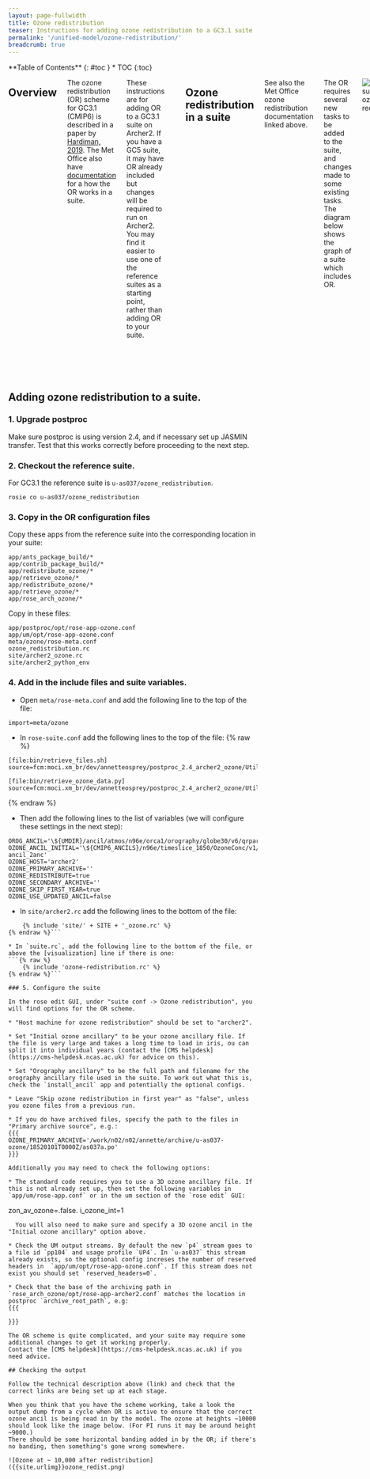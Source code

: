 ```yaml
---
layout: page-fullwidth
title: Ozone redistribution
teaser: Instructions for adding ozone redistribution to a GC3.1 suite
permalink: '/unified-model/ozone-redistribution/'
breadcrumb: true
---
```


<div class="row">
<div class="medium-4 medium-push-8 columns" markdown="1">
<div class="panel radius" markdown="1">
**Table of Contents**
{: #toc }
*  TOC
{:toc}
</div><!-- /.panel -->
</div><!-- /.medium-4 -->

<div class="medium-8 medium-pull-4 columns" markdown="1">

## Overview

The ozone redistribution (OR) scheme for GC3.1 (CMIP6) is described in a paper by [Hardiman, 2019](https://doi.org/10.1029/2019MS001714). 
The Met Office also have [documentation](https://code.metoffice.gov.uk/trac/moci/wiki/OzoneRedistribution) for a how the OR works in a suite. 

These instructions are for adding OR to a GC3.1 suite on Archer2. If you have a GC5 suite, it may have OR already included but changes will be required to run on Archer2. You may find it easier to use one of the reference suites as a starting point, rather than adding OR to your suite. 

| Suite | Config | Description | UM version | Met O suite| 
| :----- | :---- | :--- | :--- | :--- | 
| [u-as037/ozone_redistribution](https://code.metoffice.gov.uk/trac/roses-u/browser/a/s/0/3/7/ozone_redistribution) | GC3.1 | N96-ORCA1 PI Control for CMIP6 | 10.7 | [u-ar766](https://code.metoffice.gov.uk/trac/ukcmip6/wiki/runs/u-ar766) |
| [u-da412/archer2_ozone](https://code.metoffice.gov.uk/trac/roses-u/browser/d/a/4/1/2/archer2_ozone) | GC5 | N216-ORCA025 | 13.5 | [u-da412](https://code.metoffice.gov.uk/trac/gmed/wiki/GADocumentation/GAJobs/GCDev/GCDocumentation/u-da412) |

## Ozone redistribution in a suite 

See also the Met Office ozone redistribution documentation linked above. 

The OR requires several new tasks to be added to the suite, and changes made to some existing tasks. The diagram below shows the graph of a suite which includes OR.

![Graph of suite with ozone redistribution]({{site.urlimg}}ozone_graph.png)

* `coupled`: As the model runs, data required for the OR is written to a monthly `p4` file: 
```
(0, 253)  DENSITY*R*R AFTER TIMESTEP
(30, 453) Height at Tropopause Level
```

* `postproc`: The monthly `p4` files are then gathered into an annual `po` file for use by the OR code. 
 
* `retrieve_ozone`: This runs at the start of the year before the model and checks that input data required for the OR code are available. The scheme requires data from the previous 1 or 2 years of the simulation, which may be from archived data. Source data is symlinked into a directory: `share/data/ozone_redistribution`. If no data is available, the OR scheme will not be run for the first year. 

* `redistribute_ozone`: Runs the redistribution code, creating a new ozone ancillary file for use in the next year of the simulation in: `share/data/etc/ozone`

* `rose_arch_zone`: Archives the newly created ancillary file and clears out the `share/data/ozone_redistribution` directory. 

* `coupled`: When the subsequent model task runs it will use the updated ozone ancillary file. 

</div><!-- /.medium-8.columns -->
</div><!-- /.row -->

## Adding ozone redistribution to a suite.

### 1. Upgrade postproc

Make sure postproc is using version 2.4, and if necessary set up JASMIN transfer.
Test that this works correctly before proceeding to the next step.

### 2. Checkout the reference suite.

For GC3.1 the reference suite is `u-as037/ozone_redistribution`.
```
rosie co u-as037/ozone_redistribution
```

### 3. Copy in the OR configuration files

Copy these apps from the reference suite into the corresponding location in your suite:
```
app/ants_package_build/*
app/contrib_package_build/*
app/redistribute_ozone/*
app/retrieve_ozone/*
app/redistribute_ozone/*
app/retrieve_ozone/*
app/rose_arch_ozone/*
```

Copy in these files: 
```
app/postproc/opt/rose-app-ozone.conf
app/um/opt/rose-app-ozone.conf
meta/ozone/rose-meta.conf
ozone_redistribution.rc
site/archer2_ozone.rc
site/archer2_python_env
```

### 4. Add in the include files and suite variables. 

* Open `meta/rose-meta.conf` and add the following line to the top of the file:
```
import=meta/ozone
```

* In `rose-suite.conf` add the following lines to the top of the file:
{% raw %}
~~~
[file:bin/retrieve_files.sh]
source=fcm:moci.xm_br/dev/annetteosprey/postproc_2.4_archer2_ozone/Utilities/ozone_redistribution/retrieve_files.sh

[file:bin/retrieve_ozone_data.py]
source=fcm:moci.xm_br/dev/annetteosprey/postproc_2.4_archer2_ozone/Utilities/ozone_redistribution/retrieve_ozone_data.py
~~~
{% endraw %}

* Then add the following lines to the list of variables (we will configure these settings in the next step):

```
OROG_ANCIL='\${UMDIR}/ancil/atmos/n96e/orca1/orography/globe30/v6/qrparm.orog'
OZONE_ANCIL_INITIAL='\${CMIP6_ANCILS}/n96e/timeslice_1850/OzoneConc/v1/mmro3_monthly_CMIP6_1850_N96_edited-ancil_2anc'
OZONE_HOST='archer2'
OZONE_PRIMARY_ARCHIVE=''
OZONE_REDISTRIBUTE=true
OZONE_SECONDARY_ARCHIVE=''
OZONE_SKIP_FIRST_YEAR=true
OZONE_USE_UPDATED_ANCIL=false
```

* In `site/archer2.rc` add the following lines to the bottom of the file:
```{% raw %}
	{% include 'site/' + SITE + '_ozone.rc' %}
{% endraw %}```

* In `suite.rc`, add the following line to the bottom of the file, or above the [visualization] line if there is one:
```{% raw %}
	{% include 'ozone-redistribution.rc' %}
{% endraw %}```

### 5. Configure the suite

In the rose edit GUI, under "suite conf -> Ozone redistribution", you will find options for the OR scheme.

* "Host machine for ozone redistribution" should be set to "archer2". 

* Set "Initial ozone ancillary" to be your ozone ancillary file. If the file is very large and takes a long time to load in iris, ou can split it into individual years (contact the [CMS helpdesk](https://cms-helpdesk.ncas.ac.uk) for advice on this).

* Set "Orography ancillary" to be the full path and filename for the orography ancillary file used in the suite. To work out what this is, check the `install_ancil` app and potentially the optional configs. 

* Leave "Skip ozone redistribution in first year" as "false", unless you ozone files from a previous run.

* If you do have archived files, specify the path to the files in "Primary archive source", e.g.:
{{{
OZONE_PRIMARY_ARCHIVE='/work/n02/n02/annette/archive/u-as037-ozone/18520101T0000Z/as037a.po'
}}}

Additionally you may need to check the following options: 

* The standard code requires you to use a 3D ozone ancillary file. If this is not already set up, then set the following variables in `app/um/rose-app.conf` or in the um section of the `rose edit` GUI:
```
  zon_av_ozone=.false.
  i_ozone_int=1
```
  You will also need to make sure and specify a 3D ozone ancil in the "Initial ozone ancillary" option above. 

* Check the UM output streams. By default the new `p4` stream goes to a file id `pp104` and usage profile `UP4`. In `u-as037` this stream already exists, so the optional config increses the number of reserved headers in  `app/um/opt/rose-app-ozone.conf`. If this stream does not exist you should set `reserved_headers=0`.

* Check that the base of the archiving path in `rose_arch_ozone/opt/rose-app-archer2.conf` matches the location in postproc `archive_root_path`, e.g:
{{{

}}}

The OR scheme is quite complicated, and your suite may require some additional changes to get it working properly. 
Contact the [CMS helpdesk](https://cms-helpdesk.ncas.ac.uk) if you need advice.

## Checking the output

Follow the technical description above (link) and check that the correct links are being set up at each stage. 

When you think that you have the scheme working, take a look the output dump from a cycle when OR is active to ensure that the correct ozone ancil is being read in by the model. The ozone at heights ~10000 should look like the image below. (For PI runs it may be around height ~9000.)
There should be some horizontal banding added in by the OR; if there's no banding, then something's gone wrong somewhere.

![Ozone at ~ 10,000 after redistribution]({{site.urlimg}}ozone_redist.png)
